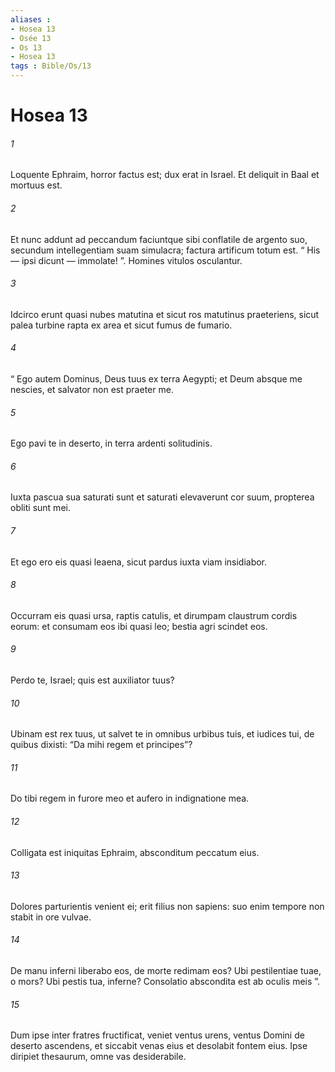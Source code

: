 ```yaml
---
aliases : 
- Hosea 13
- Osée 13
- Os 13
- Hosea 13
tags : Bible/Os/13
---
```


# Hosea 13

###### 1
Loquente Ephraim, horror factus est; dux erat in Israel. Et deliquit in Baal et mortuus est.
###### 2
Et nunc addunt ad peccandum faciuntque sibi conflatile de argento suo, secundum intellegentiam suam simulacra; factura artificum totum est. “ His — ipsi dicunt — immolate! ”. Homines vitulos osculantur.
###### 3
Idcirco erunt quasi nubes matutina et sicut ros matutinus praeteriens, sicut palea turbine rapta ex area et sicut fumus de fumario.
###### 4
“ Ego autem Dominus, Deus tuus ex terra Aegypti; et Deum absque me nescies, et salvator non est praeter me.
###### 5
Ego pavi te in deserto, in terra ardenti solitudinis.
###### 6
Iuxta pascua sua saturati sunt et saturati elevaverunt cor suum, propterea obliti sunt mei.
###### 7
Et ego ero eis quasi leaena, sicut pardus iuxta viam insidiabor.
###### 8
Occurram eis quasi ursa, raptis catulis, et dirumpam claustrum cordis eorum: et consumam eos ibi quasi leo; bestia agri scindet eos.
###### 9
Perdo te, Israel; quis est auxiliator tuus?
###### 10
Ubinam est rex tuus, ut salvet te in omnibus urbibus tuis, et iudices tui, de quibus dixisti: “Da mihi regem et principes”?
###### 11
Do tibi regem in furore meo et aufero in indignatione mea.
###### 12
Colligata est iniquitas Ephraim, absconditum peccatum eius.
###### 13
Dolores parturientis venient ei; erit filius non sapiens: suo enim tempore non stabit in ore vulvae.
###### 14
De manu inferni liberabo eos, de morte redimam eos? Ubi pestilentiae tuae, o mors? Ubi pestis tua, inferne? Consolatio abscondita est ab oculis meis ”.
###### 15
Dum ipse inter fratres fructificat, veniet ventus urens, ventus Domini de deserto ascendens, et siccabit venas eius et desolabit fontem eius. Ipse diripiet thesaurum, omne vas desiderabile.
